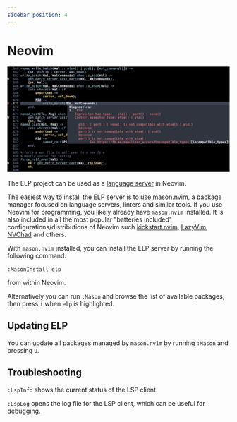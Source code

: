 ```yaml
---
sidebar_position: 4
---
```


# Neovim

![screenshot](/img/neovim.png)

The ELP project can be used as a [language server](https://microsoft.github.io/language-server-protocol/overviews/lsp/overview/) in Neovim.

The easiest way to install the ELP server is to use [mason.nvim](https://github.com/williamboman/mason.nvim), a package manager
focused on language servers, linters and similar tools. If you use Neovim for programming, you likely already have `mason.nvim` installed. It is also included in all the most popular "batteries included" configurations/distributions of Neovim such [kickstart.nvim](https://github.com/nvim-lua/kickstart.nvim), [LazyVim](https://github.com/LazyVim/LazyVim), [NVChad](https://nvchad.com/) and others.

With `mason.nvim` installed, you can install the ELP server by running the following command:
```
:MasonInstall elp
```
from within Neovim.

Alternatively you can run `:Mason` and browse the list of available packages, then press `i` when `elp` is highlighted.

## Updating ELP

You can update all packages managed by `mason.nvim` by running `:Mason` and pressing `U`.

## Troubleshooting

`:LspInfo` shows the current status of the LSP client.

`:LspLog` opens the log file for the LSP client, which can be useful for debugging.


